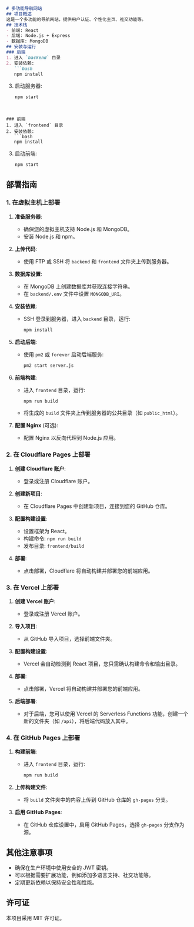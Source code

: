 ```markdown
# 多功能导航网站
## 项目概述
这是一个多功能的导航网站，提供用户认证、个性化主页、社交功能等。
## 技术栈
- 前端: React
- 后端: Node.js + Express
- 数据库: MongoDB
## 安装与运行
### 后端
1. 进入 `backend` 目录
2. 安装依赖: 
   ```bash
   npm install
   ```
3. 启动服务器: 
   ```bash
   npm start
   ```
```


### 前端
1. 进入 `frontend` 目录
2. 安装依赖: 
   ```bash
   npm install
   ```
3. 启动前端: 
   ```bash
   npm start
   ```

## 部署指南

### 1. 在虚拟主机上部署

1. **准备服务器**:
   - 确保您的虚拟主机支持 Node.js 和 MongoDB。
   - 安装 Node.js 和 npm。

2. **上传代码**:
   - 使用 FTP 或 SSH 将 `backend` 和 `frontend` 文件夹上传到服务器。

3. **数据库设置**:
   - 在 MongoDB 上创建数据库并获取连接字符串。
   - 在 `backend/.env` 文件中设置 `MONGODB_URI`。

4. **安装依赖**:
   - SSH 登录到服务器，进入 `backend` 目录，运行:
     ```bash
     npm install
     ```

5. **启动后端**:
   - 使用 `pm2` 或 `forever` 启动后端服务:
     ```bash
     pm2 start server.js
     ```

6. **前端构建**:
   - 进入 `frontend` 目录，运行:
     ```bash
     npm run build
     ```
   - 将生成的 `build` 文件夹上传到服务器的公共目录（如 `public_html`）。

7. **配置 Nginx** (可选):
   - 配置 Nginx 以反向代理到 Node.js 应用。

### 2. 在 Cloudflare Pages 上部署

1. **创建 Cloudflare 账户**:
   - 登录或注册 Cloudflare 账户。

2. **创建新项目**:
   - 在 Cloudflare Pages 中创建新项目，连接到您的 GitHub 仓库。

3. **配置构建设置**:
   - 设置框架为 React。
   - 构建命令: `npm run build`
   - 发布目录: `frontend/build`

4. **部署**:
   - 点击部署，Cloudflare 将自动构建并部署您的前端应用。

### 3. 在 Vercel 上部署

1. **创建 Vercel 账户**:
   - 登录或注册 Vercel 账户。

2. **导入项目**:
   - 从 GitHub 导入项目，选择前端文件夹。

3. **配置构建设置**:
   - Vercel 会自动检测到 React 项目，您只需确认构建命令和输出目录。

4. **部署**:
   - 点击部署，Vercel 将自动构建并部署您的前端应用。

5. **后端部署**:
   - 对于后端，您可以使用 Vercel 的 Serverless Functions 功能，创建一个新的文件夹（如 `/api`），将后端代码放入其中。

### 4. 在 GitHub Pages 上部署

1. **构建前端**:
   - 进入 `frontend` 目录，运行:
     ```bash
     npm run build
     ```

2. **上传构建文件**:
   - 将 `build` 文件夹中的内容上传到 GitHub 仓库的 `gh-pages` 分支。

3. **启用 GitHub Pages**:
   - 在 GitHub 仓库设置中，启用 GitHub Pages，选择 `gh-pages` 分支作为源。

## 其他注意事项

- 确保在生产环境中使用安全的 JWT 密钥。
- 可以根据需要扩展功能，例如添加多语言支持、社交功能等。
- 定期更新依赖以保持安全性和性能。

## 许可证
本项目采用 MIT 许可证。
```
